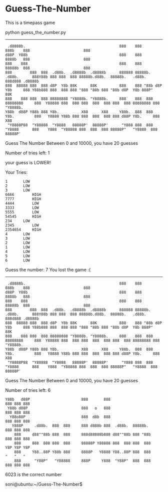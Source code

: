 # Guess-The-Number
This is a timepass game


python guess_the_number.py

------------------------------------------------------------------------------------------------------------------------
```
 .d8888b.                                          888    888                   888b    888                        888
d88P  Y88b                                         888    888                   8888b   888                        888
888    888                                         888    888                   88888b  888                        888
888        888  888  .d88b.  .d8888b  .d8888b      888888 88888b.   .d88b.      888Y88b 888 888  888 88888b.d88b.  88888b.   .d88b.  888d888 .d8888b
888  88888 888  888 d8P  Y8b 88K      88K          888    888 "88b d8P  Y8b     888 Y88b888 888  888 888 "888 "88b 888 "88b d8P  Y8b 888P"   88K
888    888 888  888 88888888 "Y8888b. "Y8888b.     888    888  888 88888888     888  Y88888 888  888 888  888  888 888  888 88888888 888     "Y8888b.
Y88b  d88P Y88b 888 Y8b.          X88      X88     Y88b.  888  888 Y8b.         888   Y8888 Y88b 888 888  888  888 888 d88P Y8b.     888          X88
 "Y8888P88  "Y88888  "Y8888   88888P'  88888P'      "Y888 888  888  "Y8888      888    Y888  "Y88888 888  888  888 88888P"   "Y8888  888      88888P'
```

Guess The Number Between 0 and 10000, you have 20 guesses

 Number of tries left: 1


your guess is LOWER!



Your Tries: 

	1		LOW
	2		LOW
	3		LOW
	6666		HIGH
	7777		HIGH
	4444		LOW
	3333		LOW
	5555		LOW
	54545		HIGH
	234		LOW
	2345		LOW
	2354654		HIGH
	4		LOW
	3		LOW
	2		LOW
	1		LOW
	4		LOW
	5		LOW
	6		LOW


Guess the number: 7
You lost the game :(


------------------------------------------------------------------------------------------------------------------------
```
 .d8888b.                                          888    888                   888b    888                        888
d88P  Y88b                                         888    888                   8888b   888                        888
888    888                                         888    888                   88888b  888                        888
888        888  888  .d88b.  .d8888b  .d8888b      888888 88888b.   .d88b.      888Y88b 888 888  888 88888b.d88b.  88888b.   .d88b.  888d888 .d8888b
888  88888 888  888 d8P  Y8b 88K      88K          888    888 "88b d8P  Y8b     888 Y88b888 888  888 888 "888 "88b 888 "88b d8P  Y8b 888P"   88K
888    888 888  888 88888888 "Y8888b. "Y8888b.     888    888  888 88888888     888  Y88888 888  888 888  888  888 888  888 88888888 888     "Y8888b.
Y88b  d88P Y88b 888 Y8b.          X88      X88     Y88b.  888  888 Y8b.         888   Y8888 Y88b 888 888  888  888 888 d88P Y8b.     888          X88
 "Y8888P88  "Y88888  "Y8888   88888P'  88888P'      "Y888 888  888  "Y8888      888    Y888  "Y88888 888  888  888 88888P"   "Y8888  888      88888P'
```

Guess The Number Between 0 and 10000, you have 20 guesses

 Number of tries left: 6


```
Y88b   d88P                       888       888                       888 888 888
 Y88b d88P                        888   o   888                       888 888 888
  Y88o88P                         888  d8b  888                       888 888 888
   Y888P     .d88b.  888  888     888 d888b 888  .d88b.  88888b.      888 888 888
    888     d88""88b 888  888     888d88888b888 d88""88b 888 "88b     888 888 888
    888     888  888 888  888     88888P Y88888 888  888 888  888     Y8P Y8P Y8P
    888     Y88..88P Y88b 888     8888P   Y8888 Y88..88P 888  888      "   "   "
    888      "Y88P"   "Y88888     888P     Y888  "Y88P"  888  888     888 888 888
```
6023 is the correct number

soni@ubuntu:~/Guess-The-Number$ 
